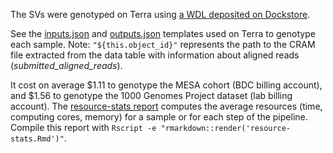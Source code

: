 The SVs were genotyped on Terra using [a WDL deposited on Dockstore](https://dockstore.org/workflows/github.com/vgteam/vg_wdl/vg_mapgaffe_call_sv_cram:sv-giraffe-paper?tab=info).

See the [inputs.json](inputs.json) and [outputs.json](outputs.json) templates used on Terra to genotype each sample. 
Note: `"${this.object_id}"` represents the path to the CRAM file extracted from the data table with information about aligned reads (*submitted_aligned_reads*).

It cost on average $1.11 to genotype the MESA cohort (BDC billing account), and $1.56 to genotype the 1000 Genomes Project dataset (lab billing account).
The [resource-stats report](resource-stats.md) computes the average resources (time, computing cores, memory) for a sample or for each step of the pipeline.
Compile this report with `Rscript -e "rmarkdown::render('resource-stats.Rmd')"`.
